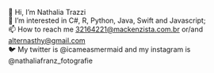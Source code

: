 👋 Hi, I’m Nathalia Trazzi 
<br>
👀 I’m interested in C#, R, Python, Java, Swift and Javascript;
<br>
📫 How to reach me 32164221@mackenzista.com.br or/and alternasthy@gmail.com
<br>
🐦 My twitter is @icameasmermaid and my instagram is @nathaliafranz_fotografie

